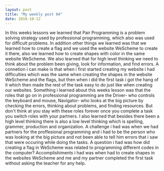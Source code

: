 ```yaml
---
layout: post
title: "My weekly post 04"
date: 2018-10-12
---
```



In this weeks lessons we learned that Pair Programming is a problem solving strategy used by professional programming, which also was used for difficult problems. In addition other things we learned was that we learned how to create a flag and we used the website WeScheme to create it there, also we learned how to create shapes with color in the same website WeScheme. We also learned that for high level thinking we need to think about the problem been giving, look for information, and find errors. A connetion i can make is that when i first started creating my website i had difficulties which was the same when creating the shapes in the website WeScheme and the flags, but then when i did the first task i got the hang of it which then made the rest of the task easy to do just like when creating our websites. Something i learned about this weeks lesson was that the roles that go on in professional programming are the Driver- who controls the keyboard and mouse, Navigator- who looks at the big picture by checking the errors, thinking about problems, and finding resources. But don't think at you stay with these roles forever once you complete a task you switch roles with your partners. I also learned that besides there been a high level thinking there is also a low level thinking which is spelling, grammer, production and organization. A challenge i had was when we had partners for the proffesional programming and i had to be the person who was looking at the big picture and not been able to tell him errors that i saw that were occuring while doing the tasks. A question i had was how did creating a flag in WeScheme was related to programming different codes in the computer? Accomplishiments i had was when had to create shapes in the websites WeScheme and me and my partner completed the first task without asking the teacher for any help.
